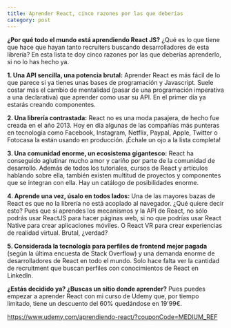 ```yaml
---
title: Aprender React, cinco razones por las que deberías
category: post
---
```


**¿Por qué todo el mundo está aprendiendo React JS?** ¿Qué es lo que tiene que hace que hayan tanto recruiters buscando desarrolladores de esta librería? En esta lista te doy cinco razones por las que deberías aprenderlo, si no lo has hecho ya.

**1. Una API sencilla, una potencia brutal:** Aprender React es más fácil de lo que parece si ya tienes unas bases de programación y Javascript. Suele costar más el cambio de mentalidad (pasar de una programación imperativa a una declarativa) que aprender como usar su API. En el primer día ya estarás creando componentes.

**2. Una librería contrastada:** React no es una moda pasajera, de hecho fue creada en el año 2013. Hoy en día algunas de las compañías más punteras en tecnología como Facebook, Instagram, Netflix, Paypal, Apple, Twitter o Fotocasa la están usando en producción. ¡Échale un ojo a la lista completa!

**3. Una comunidad enorme, un ecosistema gigantesco:** React ha conseguido aglutinar mucho amor y cariño por parte de la comunidad de desarrollo. Además de todos los tutoriales, cursos de React y artículos hablando sobre ella, también existen multitud de proyectos y componentes que se integran con ella. Hay un catálogo de posibilidades enorme.

**4. Aprende una vez, úsalo en todos lados:** Una de las mayores bazas de React es que no la librería no está acoplado al navegador. ¿Qué quiere decir esto? Pues que si aprendes los mecanismos y la API de React, no sólo podrás usar ReactJS para hacer páginas web, si no que podrías usar React Native para crear aplicaciones móviles. O React VR para crear experiencias de realidad virtual. Brutal, ¿verdad?

**5. Considerada la tecnología para perfiles de frontend mejor pagada** (según la última encuesta de Stack Overflow) y una demanda enorme de desarrolladores de React en todo el mundo. Solo hace falta ver la cantidad de recruitment que buscan perfiles con conocimientos de React en LinkedIn.

**¿Estás decidido ya? ¿Buscas un sitio donde aprender?** Pues puedes empezar a aprender React con mi curso de Udemy que, por tiempo limitado, tiene un descuento del 60% quedándose en 19'99€.

https://www.udemy.com/aprendiendo-react/?couponCode=MEDIUM_REF
